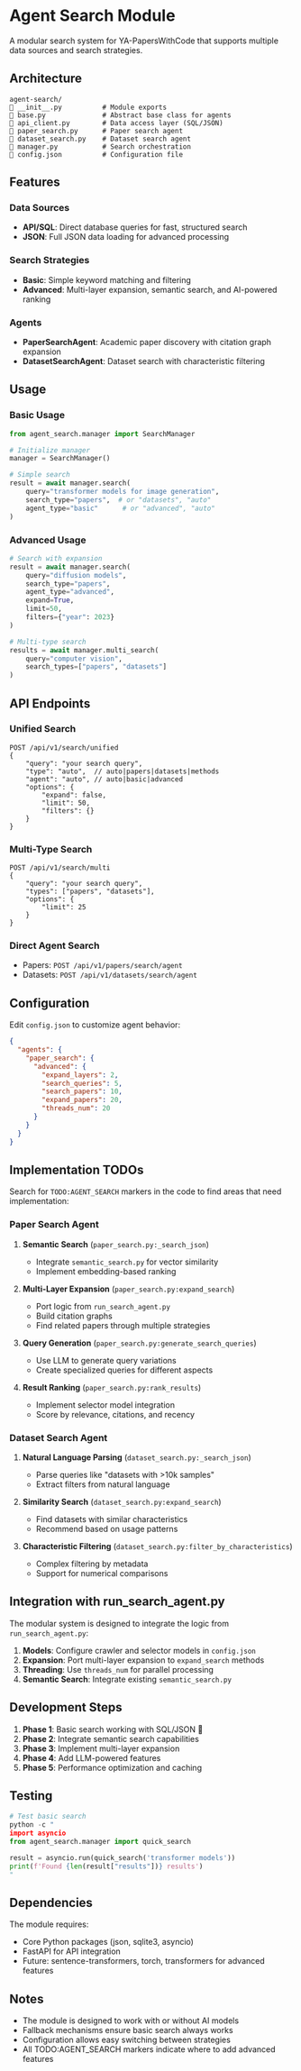 # Agent Search Module

A modular search system for YA-PapersWithCode that supports multiple data sources and search strategies.

## Architecture

```
agent-search/
   __init__.py          # Module exports
   base.py              # Abstract base class for agents
   api_client.py        # Data access layer (SQL/JSON)
   paper_search.py      # Paper search agent
   dataset_search.py    # Dataset search agent
   manager.py           # Search orchestration
   config.json          # Configuration file
```

## Features

### Data Sources
- **API/SQL**: Direct database queries for fast, structured search
- **JSON**: Full JSON data loading for advanced processing

### Search Strategies
- **Basic**: Simple keyword matching and filtering
- **Advanced**: Multi-layer expansion, semantic search, and AI-powered ranking

### Agents
- **PaperSearchAgent**: Academic paper discovery with citation graph expansion
- **DatasetSearchAgent**: Dataset search with characteristic filtering

## Usage

### Basic Usage

```python
from agent_search.manager import SearchManager

# Initialize manager
manager = SearchManager()

# Simple search
result = await manager.search(
    query="transformer models for image generation",
    search_type="papers",  # or "datasets", "auto"
    agent_type="basic"      # or "advanced", "auto"
)
```

### Advanced Usage

```python
# Search with expansion
result = await manager.search(
    query="diffusion models",
    search_type="papers",
    agent_type="advanced",
    expand=True,
    limit=50,
    filters={"year": 2023}
)

# Multi-type search
results = await manager.multi_search(
    query="computer vision",
    search_types=["papers", "datasets"]
)
```

## API Endpoints

### Unified Search
```
POST /api/v1/search/unified
{
    "query": "your search query",
    "type": "auto",  // auto|papers|datasets|methods
    "agent": "auto", // auto|basic|advanced
    "options": {
        "expand": false,
        "limit": 50,
        "filters": {}
    }
}
```

### Multi-Type Search
```
POST /api/v1/search/multi
{
    "query": "your search query",
    "types": ["papers", "datasets"],
    "options": {
        "limit": 25
    }
}
```

### Direct Agent Search
- Papers: `POST /api/v1/papers/search/agent`
- Datasets: `POST /api/v1/datasets/search/agent`

## Configuration

Edit `config.json` to customize agent behavior:

```json
{
  "agents": {
    "paper_search": {
      "advanced": {
        "expand_layers": 2,
        "search_queries": 5,
        "search_papers": 10,
        "expand_papers": 20,
        "threads_num": 20
      }
    }
  }
}
```

## Implementation TODOs

Search for `TODO:AGENT_SEARCH` markers in the code to find areas that need implementation:

### Paper Search Agent
1. **Semantic Search** (`paper_search.py:_search_json`)
   - Integrate `semantic_search.py` for vector similarity
   - Implement embedding-based ranking

2. **Multi-Layer Expansion** (`paper_search.py:expand_search`)
   - Port logic from `run_search_agent.py`
   - Build citation graphs
   - Find related papers through multiple strategies

3. **Query Generation** (`paper_search.py:generate_search_queries`)
   - Use LLM to generate query variations
   - Create specialized queries for different aspects

4. **Result Ranking** (`paper_search.py:rank_results`)
   - Implement selector model integration
   - Score by relevance, citations, and recency

### Dataset Search Agent
1. **Natural Language Parsing** (`dataset_search.py:_search_json`)
   - Parse queries like "datasets with >10k samples"
   - Extract filters from natural language

2. **Similarity Search** (`dataset_search.py:expand_search`)
   - Find datasets with similar characteristics
   - Recommend based on usage patterns

3. **Characteristic Filtering** (`dataset_search.py:filter_by_characteristics`)
   - Complex filtering by metadata
   - Support for numerical comparisons

## Integration with run_search_agent.py

The modular system is designed to integrate the logic from `run_search_agent.py`:

1. **Models**: Configure crawler and selector models in `config.json`
2. **Expansion**: Port multi-layer expansion to `expand_search` methods
3. **Threading**: Use `threads_num` for parallel processing
4. **Semantic Search**: Integrate existing `semantic_search.py`

## Development Steps

1. **Phase 1**: Basic search working with SQL/JSON 
2. **Phase 2**: Integrate semantic search capabilities
3. **Phase 3**: Implement multi-layer expansion
4. **Phase 4**: Add LLM-powered features
5. **Phase 5**: Performance optimization and caching

## Testing

```python
# Test basic search
python -c "
import asyncio
from agent_search.manager import quick_search

result = asyncio.run(quick_search('transformer models'))
print(f'Found {len(result["results"])} results')
"
```

## Dependencies

The module requires:
- Core Python packages (json, sqlite3, asyncio)
- FastAPI for API integration
- Future: sentence-transformers, torch, transformers for advanced features

## Notes

- The module is designed to work with or without AI models
- Fallback mechanisms ensure basic search always works
- Configuration allows easy switching between strategies
- All TODO:AGENT_SEARCH markers indicate where to add advanced features